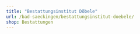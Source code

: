 ```yaml
---
title: "Bestattungsinstitut Döbele"
url: /bad-saeckingen/bestattungsinstitut-doebele/
shop: Bestattungen
---
```

